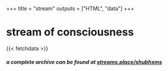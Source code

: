 +++
title = "stream"
outputs = ["HTML", "data"]
+++

<div class="stream">
    <h1>
        stream of consciousness
    </h1>
</div>

{{< fetchdata >}}

<div class="stream">
    <h5>
        a complete archive can be found at <a href="https://streams.place/shubhxms">streams.place/shubhxms</a>
    </h5>
</div>

